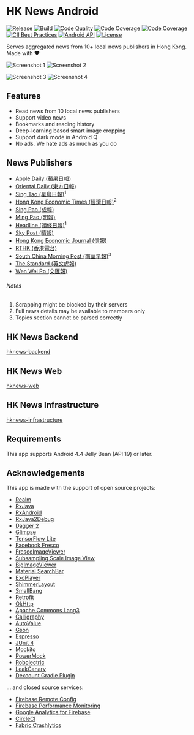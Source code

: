 HK News Android
===============

[![Release](https://img.shields.io/github/release/ayltai/hknews-android.svg?style=flat)](https://1544-77390316-gh.circle-artifacts.com/0/apk/app-release.apk)
[![Build](https://img.shields.io/circleci/project/github/ayltai/hknews-android/master.svg?style=flat)](https://circleci.com/gh/ayltai/hknews-android)
[![Code Quality](https://img.shields.io/codacy/grade/05a4a29b58154cd28a472dd8f7f6a874.svg?style=flat)](https://app.codacy.com/app/AlanTai/hknews-android/dashboard)
[![Code Coverage](https://img.shields.io/codacy/coverage/05a4a29b58154cd28a472dd8f7f6a874.svg?style=flat)](https://app.codacy.com/app/AlanTai/hknews-android/dashboard)
[![Code Coverage](https://img.shields.io/codecov/c/github/ayltai/hknews-android.svg?style=flat)](https://codecov.io/gh/ayltai/hknews-android)
[![CII Best Practices](https://bestpractices.coreinfrastructure.org/projects/2791/badge)](https://bestpractices.coreinfrastructure.org/projects/2791)
[![Android API](https://img.shields.io/badge/API-19%2B-blue.svg?style=flat&label=API&maxAge=300)](https://www.android.com/history/)
[![License](https://img.shields.io/github/license/ayltai/hknews-android.svg?style=flat)](https://github.com/ayltai/hknews-android/blob/master/LICENSE)

Serves aggregated news from 10+ local news publishers in Hong Kong. Made with ❤

![Screenshot 1](design/screenshot-1.png "Screenshot 1") ![Screenshot 2](design/screenshot-2.png "Screenshot 2")

![Screenshot 3](design/screenshot-3.png "Screenshot 3") ![Screenshot 4](design/screenshot-4.png "Screenshot 4")

## Features
* Read news from 10 local news publishers
* Support video news
* Bookmarks and reading history
* Deep-learning based smart image cropping
* Support dark mode in Android Q
* No ads. We hate ads as much as you do

## News Publishers
* [Apple Daily (蘋果日報)](http://hk.apple.nextmedia.com)
* [Oriental Daily (東方日報)](http://orientaldaily.on.cc)
* [Sing Tao (星島日報)](http://std.stheadline.com)<sup>1</sup>
* [Hong Kong Economic Times (經濟日報)](http://www.hket.com)<sup>2</sup>
* [Sing Pao (成報)](https://www.singpao.com.hk)
* [Ming Pao (明報)](http://www.mingpao.com)
* [Headline (頭條日報)](http://hd.stheadline.com)<sup>1</sup>
* [Sky Post (晴報)](http://skypost.ulifestyle.com.hk)
* [Hong Kong Economic Journal (信報)](http://www.hkej.com)
* [RTHK (香港電台)](http://news.rthk.hk)
* [South China Morning Post (南華早報)](http://www.scmp.com/frontpage/hk)<sup>3</sup>
* [The Standard (英文虎報)](http://www.thestandard.com.hk)
* [Wen Wei Po (文匯報)](http://news.wenweipo.com)

###### Notes
1. Scrapping might be blocked by their servers
2. Full news details may be available to members only
3. Topics section cannot be parsed correctly

## HK News Backend
[hknews-backend](https://github.com/ayltai/hknews-backend)

## HK News Web
[hknews-web](https://github.com/ayltai/hknews-web)

## HK News Infrastructure
[hknews-infrastructure](https://github.com/ayltai/hknews-infrastructure)

## Requirements
This app supports Android 4.4 Jelly Bean (API 19) or later.

## Acknowledgements
This app is made with the support of open source projects:

* [Realm](https://realm.io/news/realm-for-android)
* [RxJava](https://github.com/ReactiveX/RxJava)
* [RxAndroid](https://github.com/ReactiveX/RxAndroid)
* [RxJava2Debug](https://github.com/akaita/RxJava2Debug)
* [Dagger 2](https://google.github.io/dagger)
* [Glimpse](https://github.com/the-super-toys/glimpse-android)
* [TensorFlow Lite](https://www.tensorflow.org/lite)
* [Facebook Fresco](https://github.com/facebook/fresco)
* [FrescoImageViewer](https://github.com/stfalcon-studio/FrescoImageViewer)
* [Subsampling Scale Image View](https://github.com/davemorrissey/subsampling-scale-image-view)
* [BigImageViewer](https://github.com/Piasy/BigImageViewer)
* [Material SearchBar](https://github.com/mancj/MaterialSearchBar)
* [ExoPlayer](https://github.com/google/ExoPlayer)
* [ShimmerLayout](https://github.com/team-supercharge/ShimmerLayout)
* [SmallBang](https://github.com/hanks-zyh/SmallBang)
* [Retrofit](https://github.com/square/retrofit)
* [OkHttp](https://github.com/square/okhttp)
* [Apache Commons Lang3](https://commons.apache.org/proper/commons-lang/)
* [Calligraphy](https://github.com/InflationX/Calligraphy)
* [AutoValue](https://github.com/google/auto/tree/master/value)
* [Gson](https://github.com/google/gson)
* [Espresso](https://google.github.io/android-testing-support-library)
* [JUnit 4](https://github.com/junit-team/junit4)
* [Mockito](https://github.com/mockito/mockito)
* [PowerMock](https://github.com/powermock/powermock)
* [Robolectric](http://robolectric.org)
* [LeakCanary](https://github.com/square/leakcanary)
* [Dexcount Gradle Plugin](https://github.com/KeepSafe/dexcount-gradle-plugin)

… and closed source services:

* [Firebase Remote Config](https://firebase.google.com/docs/remote-config)
* [Firebase Performance Monitoring](https://firebase.google.com/docs/perf-mon)
* [Google Analytics for Firebase](https://firebase.google.com/docs/analytics)
* [CircleCI](https://circleci.com)
* [Fabric Crashlytics](https://fabric.io/kits/android/crashlytics)
